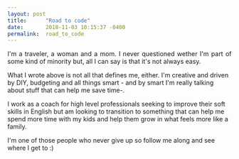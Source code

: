 ```yaml
---
layout: post
title:      "Road to code"
date:       2018-11-03 10:15:37 -0400
permalink:  road_to_code
---
```




<p style="text-align:justify;">I'm a traveler, a woman and a mom. 
I never questioned wether I'm part of some kind of minority but, all I can say is that it's not always easy.

What I wrote above is not all that defines me, either. I'm creative and driven by DIY, budgeting and all things smart - and by smart I'm really talking about stuff that can help me save time-.

I work as a coach for high level professionals seeking to improve their soft skills in English but am looking to transition to something that can help me spend more time with my kids and help them grow in what feels more like a family.

I'm one of those people who never give up so follow me along and see where I get to :)</p>
